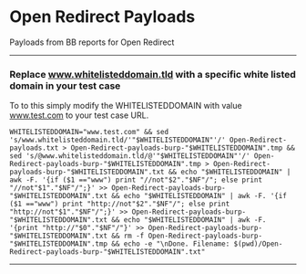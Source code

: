 # Open Redirect Payloads
Payloads from BB reports for Open Redirect

***

### Replace www.whitelisteddomain.tld with a specific white listed domain in your test case

To to this simply modify the WHITELISTEDDOMAIN with value www.test.com to your test case URL.

`WHITELISTEDDOMAIN="www.test.com" && sed 's/www.whitelisteddomain.tld/'"$WHITELISTEDDOMAIN"'/' Open-Redirect-payloads.txt > Open-Redirect-payloads-burp-"$WHITELISTEDDOMAIN".tmp && sed 's/@www.whitelisteddomain.tld/@'"$WHITELISTEDDOMAIN"'/' Open-Redirect-payloads-burp-"$WHITELISTEDDOMAIN".tmp > Open-Redirect-payloads-burp-"$WHITELISTEDDOMAIN".txt && echo "$WHITELISTEDDOMAIN" | awk -F. '{if ($1 =="www") print "//not"$2"."$NF"/"; else print "//not"$1"."$NF"/";}' >> Open-Redirect-payloads-burp-"$WHITELISTEDDOMAIN".txt && echo "$WHITELISTEDDOMAIN" | awk -F. '{if ($1 =="www") print "http://not"$2"."$NF"/"; else print "http://not"$1"."$NF"/";}' >> Open-Redirect-payloads-burp-"$WHITELISTEDDOMAIN".txt && echo "$WHITELISTEDDOMAIN" | awk -F. '{print "http://"$0"."$NF"/"}' >> Open-Redirect-payloads-burp-"$WHITELISTEDDOMAIN".txt && rm -f Open-Redirect-payloads-burp-"$WHITELISTEDDOMAIN".tmp && echo -e "\nDone. Filename: $(pwd)/Open-Redirect-payloads-burp-"$WHITELISTEDDOMAIN".txt"`

***

